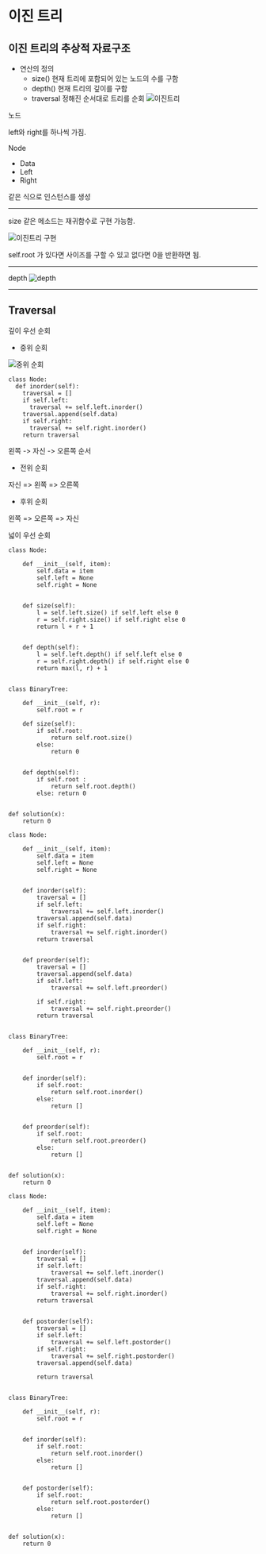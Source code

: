 # 이진 트리

## 이진 트리의 추상적 자료구조

- 연산의 정의
  - size() 현재 트리에 포함되어 있는 노드의 수를 구함
  - depth() 현재 트리의 깊이를 구함
  - traversal 정해진 순서대로 트리를 순회
![이진트리](https://user-images.githubusercontent.com/71562311/202320239-714efdd0-414a-4f14-8519-8bc66064bd90.PNG)

노드

left와 right를 하나씩 가짐.

Node

- Data
- Left
- Right

같은 식으로 인스턴스를 생성

---

size 같은 메소드는 재귀함수로 구현 가능함.


![이진트리 구현](https://user-images.githubusercontent.com/71562311/202320124-2a6edf96-6ed9-4441-806e-329bb17ab54a.PNG)

self.root 가 있다면 사이즈를 구할 수 있고 없다면 0을 반환하면 됨.

---

depth
![depth](https://user-images.githubusercontent.com/71562311/202320146-dad48009-de75-4d36-b6e9-3ac733dd49a7.PNG)

---

## Traversal

깊이 우선 순회

- 중위 순회
  
![중위 순회](https://user-images.githubusercontent.com/71562311/202320156-18300ae1-59a9-4df0-b319-e721c0b01b89.PNG)

```
class Node:
  def inorder(self):
    traversal = []
    if self.left:
      traversal += self.left.inorder()
    traversal.append(self.data)
    if self.right:
      traversal += self.right.inorder()
    return traversal
```

왼쪽 -> 자신 -> 오른쪽 순서

- 전위 순회

자신 => 왼쪽 => 오른쪽

- 후위 순회

왼쪽 => 오른쪽 => 자신

넓이 우선 순회

```
class Node:

    def __init__(self, item):
        self.data = item
        self.left = None
        self.right = None


    def size(self):
        l = self.left.size() if self.left else 0
        r = self.right.size() if self.right else 0
        return l + r + 1


    def depth(self):
        l = self.left.depth() if self.left else 0
        r = self.right.depth() if self.right else 0
        return max(l, r) + 1


class BinaryTree:

    def __init__(self, r):
        self.root = r

    def size(self):
        if self.root:
            return self.root.size()
        else:
            return 0


    def depth(self):
        if self.root :
            return self.root.depth()
        else: return 0


def solution(x):
    return 0
```

```
class Node:

    def __init__(self, item):
        self.data = item
        self.left = None
        self.right = None


    def inorder(self):
        traversal = []
        if self.left:
            traversal += self.left.inorder()
        traversal.append(self.data)
        if self.right:
            traversal += self.right.inorder()
        return traversal


    def preorder(self):
        traversal = []
        traversal.append(self.data)
        if self.left:
            traversal += self.left.preorder()

        if self.right:
            traversal += self.right.preorder()
        return traversal


class BinaryTree:

    def __init__(self, r):
        self.root = r


    def inorder(self):
        if self.root:
            return self.root.inorder()
        else:
            return []


    def preorder(self):
        if self.root:
            return self.root.preorder()
        else:
            return []


def solution(x):
    return 0
```

```
class Node:

    def __init__(self, item):
        self.data = item
        self.left = None
        self.right = None


    def inorder(self):
        traversal = []
        if self.left:
            traversal += self.left.inorder()
        traversal.append(self.data)
        if self.right:
            traversal += self.right.inorder()
        return traversal


    def postorder(self):
        traversal = []
        if self.left:
            traversal += self.left.postorder()
        if self.right:
            traversal += self.right.postorder()
        traversal.append(self.data)

        return traversal


class BinaryTree:

    def __init__(self, r):
        self.root = r


    def inorder(self):
        if self.root:
            return self.root.inorder()
        else:
            return []


    def postorder(self):
        if self.root:
            return self.root.postorder()
        else:
            return []


def solution(x):
    return 0
```
